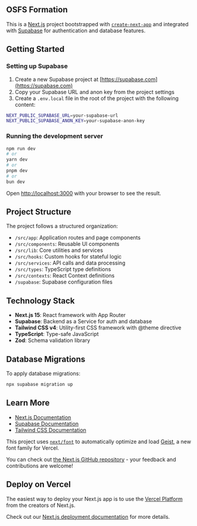 ## OSFS Formation

This is a [Next.js](https://nextjs.org) project bootstrapped with [`create-next-app`](https://nextjs.org/docs/app/api-reference/cli/create-next-app) and integrated with [Supabase](https://supabase.com) for authentication and database features.

## Getting Started

### Setting up Supabase

1. Create a new Supabase project at [https://supabase.com](https://supabase.com)
2. Copy your Supabase URL and anon key from the project settings
3. Create a `.env.local` file in the root of the project with the following content:

```bash
NEXT_PUBLIC_SUPABASE_URL=your-supabase-url
NEXT_PUBLIC_SUPABASE_ANON_KEY=your-supabase-anon-key
```

### Running the development server

```bash
npm run dev
# or
yarn dev
# or
pnpm dev
# or
bun dev
```

Open [http://localhost:3000](http://localhost:3000) with your browser to see the result.

## Project Structure

The project follows a structured organization:

- `/src/app`: Application routes and page components
- `/src/components`: Reusable UI components
- `/src/lib`: Core utilities and services
- `/src/hooks`: Custom hooks for stateful logic
- `/src/services`: API calls and data processing
- `/src/types`: TypeScript type definitions
- `/src/contexts`: React Context definitions
- `/supabase`: Supabase configuration files

## Technology Stack

- **Next.js 15**: React framework with App Router
- **Supabase**: Backend as a Service for auth and database
- **Tailwind CSS v4**: Utility-first CSS framework with @theme directive
- **TypeScript**: Type-safe JavaScript
- **Zod**: Schema validation library

## Database Migrations

To apply database migrations:

```bash
npx supabase migration up
```

## Learn More

- [Next.js Documentation](https://nextjs.org/docs)
- [Supabase Documentation](https://supabase.com/docs)
- [Tailwind CSS Documentation](https://tailwindcss.com/docs)

This project uses [`next/font`](https://nextjs.org/docs/app/building-your-application/optimizing/fonts) to automatically optimize and load [Geist](https://vercel.com/font), a new font family for Vercel.

You can check out [the Next.js GitHub repository](https://github.com/vercel/next.js) - your feedback and contributions are welcome!

## Deploy on Vercel

The easiest way to deploy your Next.js app is to use the [Vercel Platform](https://vercel.com/new?utm_medium=default-template&filter=next.js&utm_source=create-next-app&utm_campaign=create-next-app-readme) from the creators of Next.js.

Check out our [Next.js deployment documentation](https://nextjs.org/docs/app/building-your-application/deploying) for more details.
